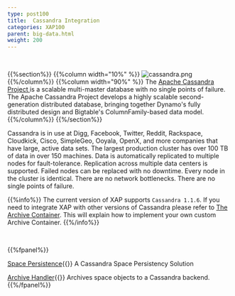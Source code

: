 ```yaml
---
type: post100
title:  Cassandra Integration
categories: XAP100
parent: big-data.html
weight: 200
---
```


<br>

{{%section%}}
{{%column width="10%" %}}
![cassandra.png](/attachment_files/subject/cassandra.png)
{{%/column%}}
{{%column width="90%" %}}
The [Apache Cassandra Project ](http://cassandra.apache.org) is a scalable multi-master database with no single points of failure. The Apache Cassandra Project develops a highly scalable second-generation distributed database, bringing together Dynamo's fully distributed design and Bigtable's ColumnFamily-based data model.
{{%/column%}}
{{%/section%}}

Cassandra is in use at Digg, Facebook, Twitter, Reddit, Rackspace, Cloudkick, Cisco, SimpleGeo, Ooyala, OpenX, and more companies that have large, active data sets. The largest production cluster has over 100 TB of data in over 150 machines. Data is automatically replicated to multiple nodes for fault-tolerance. Replication across multiple data centers is supported. Failed nodes can be replaced with no downtime. Every node in the cluster is identical. There are no network bottlenecks. There are no single points of failure.

{{%info%}}
The current version of XAP supports `Cassandra 1.1.6`. If you need to integrate XAP with other versions of Cassandra please refer to [The Archive Container](./archive-container.html).
This will explain how to implement your own custom Archive Container.
{{%/info%}}




<br>

{{%fpanel%}}

[Space Persistence](./cassandra-space-persistency.html){{<wbr>}}
A Cassandra Space Persistency Solution

[Archive Handler](./cassandra-archive-operation-handler.html){{<wbr>}}
Archives space objects to a Cassandra backend.
{{%/fpanel%}}



